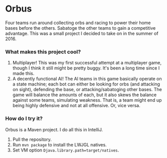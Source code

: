 # Orbus #

Four teams run around collecting orbs and racing to power their home bases before the others. Sabatoge the other teams to gain a competitive advantage. This was a small project I decided to take on in the summer of 2016.

### What makes this project cool? ###

1. Multiplayer! This was my first successful attempt at a multiplayer game, though I think it still might be pretty buggy. It's been a long time since I made this.
2. A decently functional AI! The AI teams in this game basically operate on a state machine; each bot can either be looking for orbs (and attacking on sight), defending the base, or attacking/sabatoging other bases. The game will balance the amounts of each, but it also skews the balance against some teams, simulating weakness. That is, a team might end up being highly defensive and not at all offensive. Or, vice versa.

### How do I try it? ###

Orbus is a Maven project. I do all this in IntelliJ.

1. Pull the repository.
2. Run `mvn package` to install the LWJGL natives.
3. Set VM option `Djava.library.path=target/natives`.
